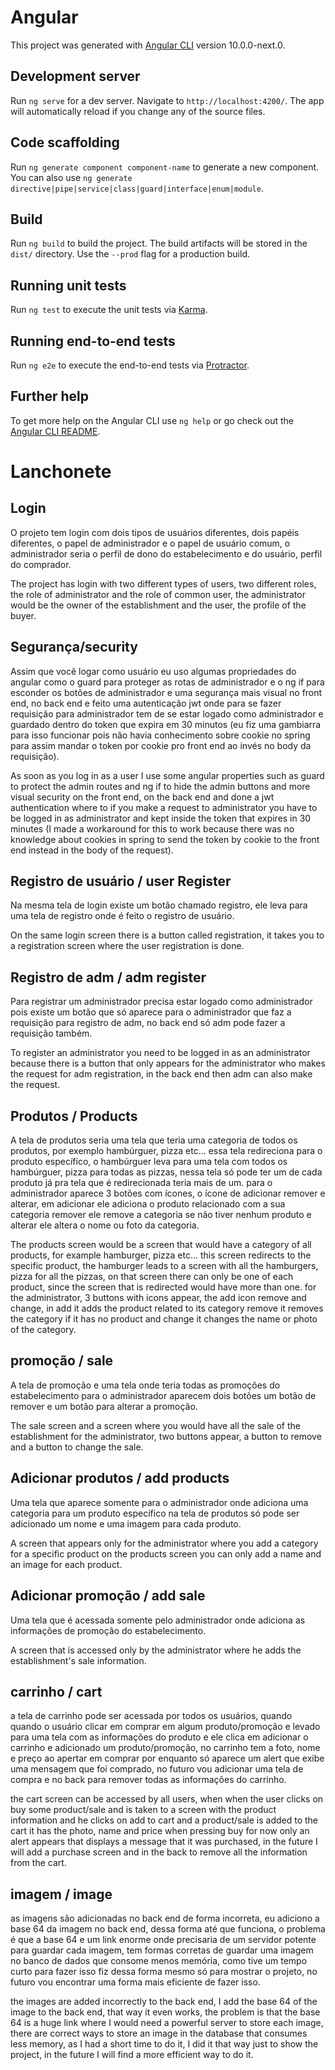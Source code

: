 # Angular

This project was generated with [Angular CLI](https://github.com/angular/angular-cli) version 10.0.0-next.0.

## Development server

Run `ng serve` for a dev server. Navigate to `http://localhost:4200/`. The app will automatically reload if you change any of the source files.

## Code scaffolding

Run `ng generate component component-name` to generate a new component. You can also use `ng generate directive|pipe|service|class|guard|interface|enum|module`.

## Build

Run `ng build` to build the project. The build artifacts will be stored in the `dist/` directory. Use the `--prod` flag for a production build.

## Running unit tests

Run `ng test` to execute the unit tests via [Karma](https://karma-runner.github.io).

## Running end-to-end tests

Run `ng e2e` to execute the end-to-end tests via [Protractor](http://www.protractortest.org/).

## Further help

To get more help on the Angular CLI use `ng help` or go check out the [Angular CLI README](https://github.com/angular/angular-cli/blob/master/README.md).






# Lanchonete

## Login

O projeto tem login com dois tipos de usuários diferentes, dois papéis diferentes, o papel de administrador e o papel de usuário comum, o administrador seria o perfil de dono do estabelecimento e do usuário, perfil do comprador.

The project has login with two different types of users, two different roles, the role of administrator and the role of common user, the administrator would be the owner of the establishment and the user, the profile of the buyer.

## Segurança/security

Assim que você logar como usuário eu uso algumas propriedades do angular como o guard para proteger as rotas de administrador e o ng if para esconder os botões de administrador e uma segurança mais visual no front end, no back end e feito uma autenticação jwt onde para se fazer requisição para administrador tem de se estar logado como administrador  e guardado dentro do token que expira em 30 minutos (eu fiz uma gambiarra para isso funcionar pois não havia conhecimento sobre cookie no spring para assim mandar o token por cookie pro front end ao invés no body da requisição).

As soon as you log in as a user I use some angular properties such as guard to protect the admin routes and ng if to hide the admin buttons and more visual security on the front end, on the back end and done a jwt authentication where to if you make a request to administrator you have to be logged in as administrator and kept inside the token that expires in 30 minutes (I made a workaround for this to work because there was no knowledge about cookies in spring to send the token by cookie to the front end instead in the body of the request).

## Registro de usuário / user Register

Na mesma tela de login existe um botão chamado registro, ele leva para uma tela de registro onde é feito o registro de usuário.

On the same login screen there is a button called registration, it takes you to a registration screen where the user registration is done.
## Registro de adm / adm register

Para registrar um administrador precisa estar logado como administrador pois existe um botão que só aparece para o administrador que faz a requisição para registro de adm, no back end só adm pode fazer a requisição também.

To register an administrator you need to be logged in as an administrator because there is a button that only appears for the administrator who makes the request for adm registration, in the back end then adm can also make the request.

## Produtos / Products

A tela de produtos seria uma tela que teria uma categoria de todos os produtos, por exemplo hambúrguer, pizza etc… essa tela redireciona para o produto específico, o hambúrguer leva para uma tela com todos os hambúrguer, pizza para todas as pizzas, nessa tela só pode ter um de cada produto já pra tela que é redirecionada teria mais de um. para o administrador aparece 3 botões com ícones, o ícone de adicionar remover e alterar, em adicionar ele adiciona o produto relacionado com a sua categoria remover ele remove a categoria se não tiver nenhum produto e alterar ele altera o nome ou foto  da categoria.

The products screen would be a screen that would have a category of all products, for example hamburger, pizza etc… this screen redirects to the specific product, the hamburger leads to a screen with all the hamburgers, pizza for all the pizzas, on that screen there can only be one of each product, since the screen that is redirected would have more than one. for the administrator, 3 buttons with icons appear, the add icon remove and change, in add it adds the product related to its category remove it removes the category if it has no product and change it changes the name or photo of the category.

## promoção / sale

A tela de promoção e uma tela onde teria todas as promoções do estabelecimento para o administrador aparecem dois botões um botão de remover e um botão para alterar a promoção.

The sale screen and a screen where you would have all the sale of the establishment for the administrator, two buttons appear, a button to remove and a button to change the sale.
## Adicionar produtos / add products

Uma tela que aparece somente para o administrador onde adiciona uma categoria para um produto específico na tela de produtos só pode ser adicionado um nome e uma imagem para cada produto.

A screen that appears only for the administrator where you add a category for a specific product on the products screen you can only add a name and an image for each product.

## Adicionar promoção / add sale

Uma tela que é acessada somente pelo administrador onde adiciona as informações de promoção do estabelecimento.

A screen that is accessed only by the administrator where he adds the establishment's sale information.
## carrinho / cart

a tela de carrinho pode ser acessada por todos os usuários, quando quando o usuário clicar em comprar em algum produto/promoção e levado para uma tela com as informações do produto e ele clica em adicionar o carrinho  e adicionado um produto/promoção, no carrinho tem a foto, nome e preço ao apertar em comprar por enquanto só aparece um alert que exibe uma mensagem que foi comprado, no futuro vou adicionar uma tela de compra e no back para remover todas as informações do carrinho.

the cart screen can be accessed by all users, when when the user clicks on buy some product/sale and is taken to a screen with the product information and he clicks on add to cart and a product/sale is added to the cart it has the photo, name and price when pressing buy for now only an alert appears that displays a message that it was purchased, in the future I will add a purchase screen and in the back to remove all the information from the cart.

## imagem / image

as imagens são adicionadas no back end de forma incorreta, eu adiciono a base 64 da imagem no back end, dessa forma até que funciona, o problema é que a base 64 e um link enorme onde precisaria de um servidor potente para guardar cada imagem, tem formas corretas de guardar uma imagem no banco de dados que consome menos memória, como tive um tempo curto para fazer isso fiz dessa forma mesmo só para mostrar o projeto, no futuro vou encontrar uma forma mais eficiente de fazer isso.

the images are added incorrectly to the back end, I add the base 64 of the image to the back end, that way it even works, the problem is that the base 64 is a huge link where I would need a powerful server to store each image, there are correct ways to store an image in the database that consumes less memory, as I had a short time to do it, I did it that way just to show the project, in the future I will find a more efficient way to do it.

